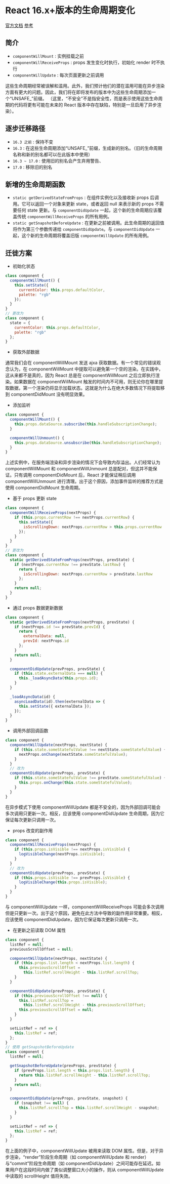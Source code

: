 # React 16.x+版本的生命周期变化

[官方文档](https://github.com/reactjs/reactjs.org/blob/master/content/blog/2018-03-27-update-on-async-rendering.md)
[参考](https://www.imooc.com/article/27954?block_id=tuijian_wz)

## 简介

- `componentWillMount` : 实例挂载之前
- `componentWillReceiveProps` : props 发生变化时执行，初始化 render 时不执行
- `componentWillUpdate` : 每次页面更新之前调用

这些生命周期经常被误解和滥用。此外，我们预计他们的潜在滥用可能在异步渲染方面有更大的问题。因此，我们将在即将发布的版本中为这些生命周期添加一个“UNSAFE\_”前缀。 （这里，“不安全”不是指安全性，而是表示使用这些生命周期的代码将更有可能在未来的 React 版本中存在缺陷，特别是一旦启用了异步渲染）。

## 逐步迁移路径

- `16.3 之前` : 保持不变
- `16.3` : 在这些生命周期添加“UNSAFE\_”前缀，生成新的别名。（旧的生命周期名称和新的别名都可以在此版本中使用）
- `16.3 ~ 17.0` : 使用旧的别名会产生弃用警告、
- `17.0` : 移除旧的别名

## 新增的生命周期函数

- `static getDerivedStateFromProps` : 在组件实例化以及接收新 props 后调用。它可以返回一个对象来更新 state，或者返回 null 来表示新的 props 不需要任何 state 更新。与 `componentDidUpdate` 一起，这个新的生命周期应该覆盖传统 `componentWillReceiveProps` 的所有用例。
- `static getSnapshotBeforeUpdate` : 在更新之前被调用。此生命周期的返回值将作为第三个参数传递给 `componentDidUpdate`。与 `componentDidUpdate` 一起，这个新的生命周期将覆盖旧版 `componentWillUpdate` 的所有用例。

## 迁徙方案

- 初始化状态

```js
class component {
  componentWillMount() {
    this.setState({
      currentColor: this.props.defaultColor,
      palette: "rgb"
    });
  }
}
// 更改为
class component {
  state = {
    currentColor: this.props.defaultColor,
    palette: "rgb"
  };
}
```

- 获取外部数据

通常我们会在 componentWillMount 发送 ajxa 获取数据。有一个常见的错误观念认为，在 componentWillMount 中提取可以避免第一个空的渲染。在实践中，这从来都不是真的，因为 React 总是在 componentWillMount 之后立即执行渲染。如果数据在 componentWillMount 触发的时间内不可用，则无论你在哪里提取数据，第一个渲染仍将显示加载状态。这就是为什么在绝大多数情况下将提取移到 componentDidMount 没有明显效果。

- 添加监听

```js
class component {
  componentWillMount() {
    this.props.dataSource.subscribe(this.handleSubscriptionChange);
  }

  componentWillUnmount() {
    this.props.dataSource.unsubscribe(this.handleSubscriptionChange);
  }
}
```

上述实例中，在服务端渲染和异步渲染的情况下会导致内存溢出。人们经常认为 componentWillMount 和 componentWillUnmount 总是配对，但这并不能保证。只有调用 componentDidMount 后，React 才能保证稍后调用 componentWillUnmount 进行清理。出于这个原因，添加事件监听的推荐方式是使用 componentDidMount 生命周期。

- 基于 props 更新 state

```js
class component {
  componentWillReceiveProps(nextProps) {
    if (this.props.currentRow !== nextProps.currentRow) {
      this.setState({
        isScrollingDown: nextProps.currentRow > this.props.currentRow
      });
    }
  }
}
// 更改为
class component {
  static getDerivedStateFromProps(nextProps, prevState) {
    if (nextProps.currentRow !== prevState.lastRow) {
      return {
        isScrollingDown: nextProps.currentRow > prevState.lastRow
      };
    }
    return null;
  }
}
```

- 通过 props 数据更新数据

```js
class component {
  static getDerivedStateFromProps(nextProps, prevState) {
    if (nextProps.id !== prevState.prevId) {
      return {
        externalData: null,
        prevId: nextProps.id
      };
    }
    return null;
  }

  componentDidUpdate(prevProps, prevState) {
    if (this.state.externalData === null) {
      this._loadAsyncData(this.props.id);
    }
  }

  _loadAsyncData(id) {
    asyncLoadData(id).then(externalData => {
      this.setState({ externalData });
    });
  }
}
```

- 调用外部回调函数

```js
class component {
  componentWillUpdate(nextProps, nextState) {
    if (this.state.someStatefulValue !== nextState.someStatefulValue) {
      nextProps.onChange(nextState.someStatefulValue);
    }
  }
  // 改为
  componentDidUpdate(prevProps, prevState) {
    if (this.state.someStatefulValue !== prevState.someStatefulValue) {
      this.props.onChange(this.state.someStatefulValue);
    }
  }
}
```

在异步模式下使用 componentWillUpdate 都是不安全的，因为外部回调可能会多次调用只更新一次。相反，应该使用 componentDidUpdate 生命周期，因为它保证每次更新只调用一次。

- props 改变的副作用

```js
class component {
  componentWillReceiveProps(nextProps) {
    if (this.props.isVisible !== nextProps.isVisible) {
      logVisibleChange(nextProps.isVisible);
    }
  }
  // 改为
  componentDidUpdate(prevProps, prevState) {
    if (this.props.isVisible !== prevProps.isVisible) {
      logVisibleChange(this.props.isVisible);
    }
  }
}
```

与 componentWillUpdate 一样，componentWillReceiveProps 可能会多次调用但是只更新一次。出于这个原因，避免在此方法中导致的副作用非常重要。相反，应该使用 componentDidUpdate，因为它保证每次更新只调用一次。

- 在更新之前读取 DOM 属性

```js
class component {
  listRef = null;
  previousScrollOffset = null;

  componentWillUpdate(nextProps, nextState) {
    if (this.props.list.length < nextProps.list.length) {
      this.previousScrollOffset =
        this.listRef.scrollHeight - this.listRef.scrollTop;
    }
  }

  componentDidUpdate(prevProps, prevState) {
    if (this.previousScrollOffset !== null) {
      this.listRef.scrollTop =
        this.listRef.scrollHeight - this.previousScrollOffset;
      this.previousScrollOffset = null;
    }
  }

  setListRef = ref => {
    this.listRef = ref;
  };
}
// 使用 getSnapshotBeforeUpdate
class component {
  listRef = null;

  getSnapshotBeforeUpdate(prevProps, prevState) {
    if (prevProps.list.length < this.props.list.length) {
      return this.listRef.scrollHeight - this.listRef.scrollTop;
    }
    return null;
  }

  componentDidUpdate(prevProps, prevState, snapshot) {
    if (snapshot !== null) {
      this.listRef.scrollTop = this.listRef.scrollHeight - snapshot;
    }
  }

  setListRef = ref => {
    this.listRef = ref;
  };
}
```

在上面的例子中，componentWillUpdate 被用来读取 DOM 属性。但是，对于异步渲染，“render”阶段生命周期（如 componentWillUpdate 和 render）与“commit”阶段生命周期（如 componentDidUpdate）之间可能存在延迟。如果用户在这段时间内做了类似调整窗口大小的操作，则从 componentWillUpdate 中读取的 scrollHeight 值将失效。

